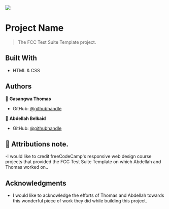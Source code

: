![](https://img.shields.io/badge/Microverse-blueviolet)

# Project Name

> The FCC Test Suite Template project.


## Built With

- HTML & CSS

## Authors

👤 **Gasangwa Thomas**

- GitHub: [@githubhandle](https://github.com/gasangw)

👤 **Abdellah Belkaid**

- GitHub: [@githubhandle](https://github.com/mr-abdellah)

## 🤝 Attributions note.

-I would like to credit freeCodeCamp's responsive web design course projects that provided the FCC Test Suite Template on which Abdellah and Thomas worked on..


## Acknowledgments

- I would like to acknowledge the efforts of Thomas and Abdellah towards this wonderful piece of work they did while building this project.


